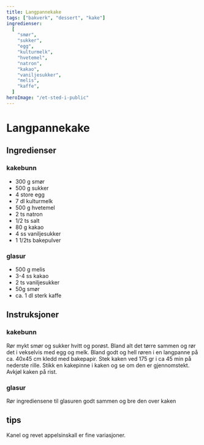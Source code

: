 ```yaml
---
title: Langpannekake
tags: ["bakverk", "dessert", "kake"]
ingredienser:
  [
    "smør",
    "sukker",
    "egg",
    "kulturmelk",
    "hvetemel",
    "natron",
    "kakao",
    "vaniljesukker",
    "melis",
    "kaffe",
  ]
heroImage: "/et-sted-i-public"
---
```


# Langpannekake

## Ingredienser

### kakebunn

- 300 g smør
- 500 g sukker
- 4 store egg
- 7 dl kulturmelk
- 500 g hvetemel
- 2 ts natron
- 1/2 ts salt
- 80 g kakao
- 4 ss vaniljesukker
- 1 1/2ts bakepulver

### glasur

- 500 g melis
- 3-4 ss kakao
- 2 ts vaniljesukker
- 50g smør
- ca. 1 dl sterk kaffe

## Instruksjoner

### kakebunn

Rør mykt smør og sukker hvitt og porøst. Bland alt det tørre sammen og rør det i vekselvis med egg og melk. Bland godt og hell røren i en langpanne på ca. 40x45 cm kledd med bakepapir. Stek kaken ved 175 gr i ca 45 min på nederste rille. Stikk en kakepinne i kaken og se om den er gjennomstekt. Avkjøl kaken på rist.

### glasur

Rør ingrediensene til glasuren godt sammen og bre den over kaken

## tips

Kanel og revet appelsinskall er fine variasjoner.
